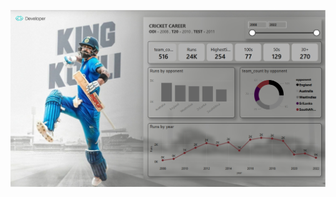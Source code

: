 ![Dashborad preview](https://github.com/RajatJothe/Virat_Kholi_BI_Project_3/blob/main/Virat_kholi_ss.PNG)

